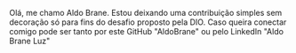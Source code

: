 Olá, me chamo Aldo Brane. Estou deixando uma contribuição simples sem decoração só para fins do desafio proposto pela DIO.
Caso queira conectar comigo pode ser tanto por este GitHub "AldoBrane" ou pelo LinkedIn "Aldo Brane Luz"
